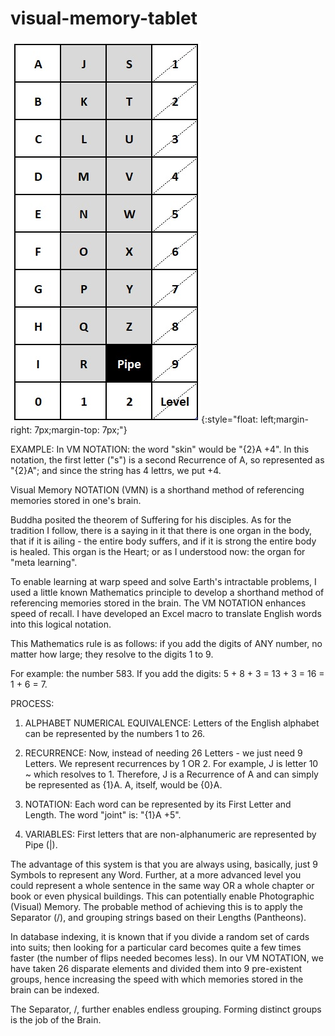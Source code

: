 # visual-memory-tablet

![Visual Calculator](2021-08-10-02-47-25.png){:style="float: left;margin-right: 7px;margin-top: 7px;"}

EXAMPLE: In VM NOTATION: the word "skin" would be "{2}A +4". In this notation, the first letter ("s") is a second Recurrence of A, so represented as "{2}A"; and since the string has 4 lettrs, we put +4.

Visual Memory NOTATION (VMN) is a shorthand method of referencing memories stored in one's brain.

Buddha posited the theorem of Suffering for his disciples. As for the tradition I follow, there is a saying in it that there is one organ in the body, that if it is ailing - the entire body suffers, and if it is strong the entire body is healed. This organ is the Heart; or as I understood now: the organ for "meta learning".

To enable learning at warp speed and solve Earth's intractable problems, I used a little known Mathematics principle to develop a shorthand method of referencing memories stored in the brain. The VM NOTATION enhances speed of recall. I have developed an Excel macro to translate English words into this logical notation.

This Mathematics rule is as follows: if you add the digits of ANY number, no matter how large; they resolve to the digits 1 to 9.

For example: the number 583. If you add the digits: 5 + 8 + 3 = 13 + 3 = 16 = 1 + 6 = 7.

PROCESS:

1. ALPHABET NUMERICAL EQUIVALENCE: Letters of the English alphabet can be represented by the numbers 1 to 26.

2. RECURRENCE: Now, instead of needing 26 Letters - we just need 9 Letters. We represent recurrences by 1 OR 2. For example, J is letter 10 ~ which resolves to 1. Therefore, J is a Recurrence of A and can simply be represented as {1}A. A, itself, would be {0}A.

3. NOTATION: Each word can be represented by its First Letter and Length. The word "joint" is: "{1}A +5".

4. VARIABLES: First letters that are non-alphanumeric are represented by Pipe (|).

The advantage of this system is that you are always using, basically, just 9 Symbols to represent any Word. Further, at a more advanced level you could represent a whole sentence in the same way OR a whole chapter or book or even physical buildings. This can potentially enable Photographic (Visual) Memory. The probable method of achieving this is to apply the Separator (/), and grouping strings based on their Lengths (Pantheons).

In database indexing, it is known that if you divide a random set of cards into suits; then looking for a particular card becomes quite a few times faster (the number of flips needed becomes less). In our VM NOTATION, we have taken 26 disparate elements and divided them into 9 pre-existent groups, hence increasing the speed with which memories stored in the brain can be indexed.

The Separator, /, further enables endless grouping. Forming distinct groups is the job of the Brain.
